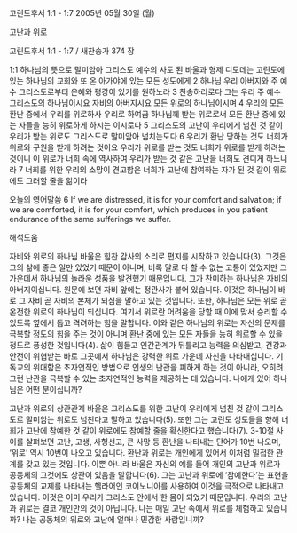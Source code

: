 고린도후서 1:1 - 1:7 
2005년 05월 30일 (월)

고난과 위로



고린도후서 1:1 - 1:7 / 새찬송가 374 장


1:1 하나님의 뜻으로 말미암아 그리스도 예수의 사도 된 바울과 형제 디모데는 고린도에 있는 하나님의 교회와 또 온 아가야에 있는 모든 성도에게 2 하나님 우리 아버지와 주 예수 그리스도로부터 은혜와 평강이 있기를 원하노라 3 찬송하리로다 그는 우리 주 예수 그리스도의 하나님이시요 자비의 아버지시요 모든 위로의 하나님이시며 4 우리의 모든 환난 중에서 우리를 위로하사 우리로 하여금 하나님께 받는 위로로써 모든 환난 중에 있는 자들을 능히 위로하게 하시는 이시로다 5 그리스도의 고난이 우리에게 넘친 것 같이 우리가 받는 위로도 그리스도로 말미암아 넘치는도다 6 우리가 환난 당하는 것도 너희가 위로와 구원을 받게 하려는 것이요 우리가 위로를 받는 것도 너희가 위로를 받게 하려는 것이니 이 위로가 너희 속에 역사하여 우리가 받는 것 같은 고난을 너희도 견디게 하느니라 7 너희를 위한 우리의 소망이 견고함은 너희가 고난에 참여하는 자가 된 것 같이 위로에도 그러할 줄을 앎이라 

오늘의 영어말씀 
6 If we are distressed, it is for your comfort and salvation; if we are comforted, it is for your comfort, which produces in you patient endurance of the same sufferings we suffer.

해석도움





자비와 위로의 하나님 
바울은 힘찬 감사의 소리로 편지를 시작하고 있습니다(3). 그것은 그의 삶에 좋은 일만 있었기 때문이 아니며, 비록 말로 다 할 수 없는 고통이 있었지만 그 가운데서 하나님의 놀라운 성품을 발견했기 때문입니다. 그가 찬미하는 하나님은 자비의 아버지이십니다. 원문에 보면 자비 앞에는 정관사가 붙어 있습니다. 이것은 하나님이 바로 그 자비 곧 자비의 본체가 되심을 말하고 있는 것입니다. 또한, 하나님은 모든 위로 곧 온전한 위로의 하나님이 되십니다. 여기서 위로란 어려움을 당할 때 이에 맞서 승리할 수 있도록 옆에서 돕고 격려하는 힘을 말합니다. 이와 같은 하나님의 위로는 자신의 문제를 극복할 정도의 힘을 주는 것이 아니며 환난 중에 있는 모든 자들을 능히 위로할 수 있을 정도로 풍성한 것입니다(4). 삶이 힘들고 인간관계가 뒤틀리고 능력을 의심받고, 건강과 안전이 위협받는 바로 그곳에서 하나님은 강력한 위로 가운데 자신을 나타내십니다. 기독교의 위대함은 초자연적인 방법으로 인생의 난관을 피하게 하는 것이 아니라, 오히려 그런 난관을 극복할 수 있는 초자연적인 능력을 제공하는 데 있습니다. 나에게 있어 하나님은 어떤 분이십니까? 

고난과 위로의 상관관계 
바울은 그리스도를 위한 고난이 우리에게 넘친 것 같이 그리스도로 말미암는 위로도 넘친다고 말하고 있습니다(5). 또한 그는 고린도 성도들을 향해 너희가 고난에 참예한 것 같이 위로에도 참예할 줄을 확신한다고 했습니다(7). 3-10절 사이를 살펴보면 고난, 고생, 사형선고, 큰 사망 등 환난을 나타내는 단어가 10번 나오며, ‘위로’ 역시 10번이 나오고 있습니다. 환난과 위로는 개인에게 있어서 이처럼 밀접한 관계를 갖고 있는 것입니다. 이뿐 아니라 바울은 자신의 예를 들어 개인의 고난과 위로가 공동체의 그것에도 상관이 있음을 말합니다(6). 그는 고난과 위로에 ‘참예한다’는 표현을 공동체의 교제를 나타내는 헬라어인 코이노니아를 사용하여 이것을 극적으로 나타내고 있습니다. 이것은 이미 우리가 그리스도 안에서 한 몸이 되었기 때문입니다. 우리의 고난과 위로는 결코 개인만의 것이 아닙니다. 나는 매일 고난 속에서 위로를 체험하고 있습니까? 나는 공동체의 위로와 고난에 얼마나 민감한 사람입니까?